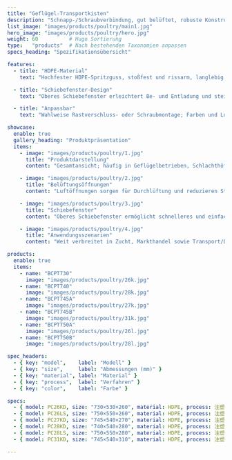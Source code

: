 ```yaml
---
title: "Geflügel-Transportkisten"
description: "Schnapp-/Schraubverbindung, gut belüftet, robuste Konstruktion, geeignet für Langstreckentransporte von Geflügel."
list_image: "images/products/poultry/main1.jpg"
hero_image: "images/products/poultry/hero.jpg"
weight: 60          # Hugo Sortierung
type:   "products"  # Nach bestehenden Taxonomien anpassen
specs_heading: "Spezifikationsübersicht"

features:
  - title: "HDPE-Material"
    text: "Hochfester HDPE-Spritzguss, stoßfest und rissarm, langlebig im Dauereinsatz."

  - title: "Schiebefenster-Design"
    text: "Oberes Schiebefenster erleichtert Be- und Entladung und steigert die Effizienz."

  - title: "Anpassbar"
    text: "Wahlweise Rastverschluss- oder Schraubmontage; Farben und Logo anpassbar, stabile Serienlieferung."

showcase:
  enable: true
  gallery_heading: "Produktpräsentation"
  items:
    - image: "images/products/poultry/1.jpg"
      title: "Produktdarstellung"
      content: "Gesamtansicht; häufig in Geflügelbetrieben, Schlachthöfen und beim Transport im Einsatz."

    - image: "images/products/poultry/2.jpg"
      title: "Belüftungsöffnungen"
      content: "Luftöffnungen sorgen für Durchlüftung und reduzieren Stress bei Langstrecken."

    - image: "images/products/poultry/3.jpg"
      title: "Schiebefenster"
      content: "Oberes Schiebefenster ermöglicht schnelleres und einfacheres Ein-/Ausladen."

    - image: "images/products/poultry/4.jpg"
      title: "Anwendungsszenarien"
      content: "Weit verbreitet in Zucht, Markthandel sowie Transport/Distribution."

products:
  enable: true
  items:
    - name: "BCPT730"
      image: "images/products/poultry/26k.jpg"
    - name: "BCPT740"
      image: "images/products/poultry/28k.jpg"
    - name: "BCPT745A"
      image: "images/products/poultry/27k.jpg"
    - name: "BCPT745B"
      image: "images/products/poultry/31k.jpg"
    - name: "BCPT750A"
      image: "images/products/poultry/26l.jpg"
    - name: "BCPT750B"
      image: "images/products/poultry/28l.jpg"

spec_headers:
  - { key: "model",    label: "Modell" }
  - { key: "size",     label: "Abmessungen (mm)" }
  - { key: "material", label: "Material" }
  - { key: "process",  label: "Verfahren" }
  - { key: "color",    label: "Farbe" }

specs:
  - { model: PC26KD, size: "730×530×260", material: HDPE, process: 注塑, color: 白 }
  - { model: PC26LS, size: "750×550×260", material: HDPE, process: 注塑, color: 白 }
  - { model: PC27KD, size: "745×540×270", material: HDPE, process: 注塑, color: 白 }
  - { model: PC28KD, size: "740×540×280", material: HDPE, process: 注塑, color: 白 }
  - { model: PC28LS, size: "750×550×280", material: HDPE, process: 注塑, color: 白 }
  - { model: PC31KD, size: "745×540×310", material: HDPE, process: 注塑, color: 白 }

---
```

